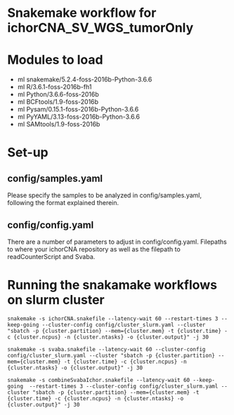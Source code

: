 # Snakemake workflow for ichorCNA_SV_WGS_tumorOnly

# Modules to load
  * ml snakemake/5.2.4-foss-2016b-Python-3.6.6
  * ml R/3.6.1-foss-2016b-fh1
  * ml Python/3.6.6-foss-2016b
  * ml BCFtools/1.9-foss-2016b
  * ml Pysam/0.15.1-foss-2016b-Python-3.6.6
  * ml PyYAML/3.13-foss-2016b-Python-3.6.6
  * ml SAMtools/1.9-foss-2016b
  
# Set-up
## config/samples.yaml
Please specify the samples to be analyzed in config/samples.yaml, following the format explained therein.
 
## config/config.yaml
There are a number of parameters to adjust in config/config.yaml.  Filepaths to where your ichorCNA repository as well as the filepath to readCounterScript and Svaba.

# Running the snakamake workflows on slurm cluster

`snakemake -s ichorCNA.snakefile --latency-wait 60 --restart-times 3 --keep-going --cluster-config config/cluster_slurm.yaml --cluster "sbatch -p {cluster.partition} --mem={cluster.mem} -t {cluster.time} -c {cluster.ncpus} -n {cluster.ntasks} -o {cluster.output}" -j 30`

`snakemake -s svaba.snakefile --latency-wait 60 --cluster-config config/cluster_slurm.yaml --cluster "sbatch -p {cluster.partition} --mem={cluster.mem} -t {cluster.time} -c {cluster.ncpus} -n {cluster.ntasks} -o {cluster.output}" -j 30`

`snakemake -s combineSvabaIchor.snakefile --latency-wait 60 --keep-going  --restart-times 3 --cluster-config config/cluster_slurm.yaml --cluster "sbatch -p {cluster.partition} --mem={cluster.mem} -t {cluster.time} -c {cluster.ncpus} -n {cluster.ntasks} -o {cluster.output}" -j 30`
